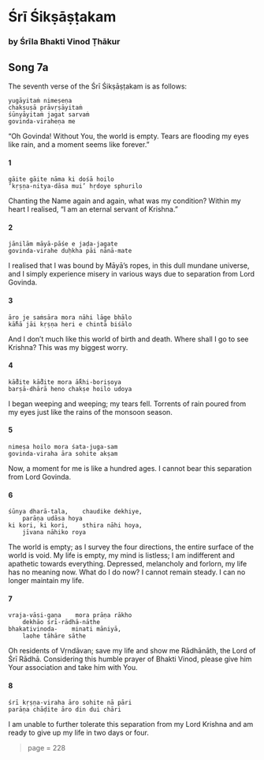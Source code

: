 # Śrī Śikṣāṣṭakam

### by Śrīla Bhakti Vinod Ṭhākur

## Song 7a

The seventh verse of the Śrī Śikṣāṣṭakam is as follows:

    yugāyitaṁ nimeṣeṇa
    chakṣuṣā prāvṛṣāyitaṁ
    śūnyāyitaṁ jagat sarvaṁ
    govinda-viraheṇa me

“Oh Govinda! Without You, the world is empty. Tears are flooding my eyes like rain, and a moment seems like forever.”

#### 1

    gāite gāite nāma ki dośā hoilo
    ‘kṛṣṇa-nitya-dāsa mui’ hṛdoye sphurilo

Chanting the Name again and again, what was my condition? Within my heart I realised, “I am an eternal servant of Krishna.”

#### 2

    jānilām māyā-pāśe e jaḍa-jagate
    govinda-virahe duḥkha pāi nānā-mate

I realised that I was bound by Māyā’s ropes, in this dull mundane universe, and I simply experience misery in various ways due to separation from Lord Govinda.

#### 3

    āro je saṁsāra mora nāhi lāge bhālo
    kā̐hā jāi kṛṣṇa heri e chintā biśālo

And I don’t much like this world of birth and death. Where shall I go to see Krishna? This was my biggest worry.

#### 4

    kā̐dite kā̐dite mora ā̐khi-boriṣoya
    barṣā-dhārā heno chakṣe hoilo udoya

I began weeping and weeping; my tears fell. Torrents of rain poured from my eyes just like the rains of the monsoon season.

#### 5

    nimeṣa hoilo mora śata-juga-sam
    govinda-viraha āra sohite akṣam

Now, a moment for me is like a hundred ages. I cannot bear this separation from Lord Govinda.

#### 6

    śūnya dharā-tala,    chaudike dekhiye,
        parāṇa udāsa hoya
    ki kori, ki kori,    sthira nāhi hoya,
        jīvana nāhiko roya

The world is empty; as I survey the four directions, the entire surface of the world is void. My life is empty, my mind is listless; I am indifferent and apathetic towards everything. Depressed, melancholy and forlorn, my life has no meaning now. What do I do now? I cannot remain steady. I can no longer maintain my life.

#### 7

    vraja-vāsi-gaṇa    mora prāṇa rākho
        dekhāo śrī-rādhā-nāthe
    bhakativinoda-    minati māniyā,
        laohe tāhāre sāthe

Oh residents of Vṛndāvan; save my life and show me Rādhānāth, the Lord of Śrī Rādhā. Considering this humble prayer of Bhakti Vinod, please give him Your association and take him with You.

#### 8

    śrī kṛṣṇa-viraha āro sohite nā pāri
    parāṇa chāḍite āro din dui chāri

I am unable to further tolerate this separation from my Lord Krishna and am ready to give up my life in two days or four.


> page = 228